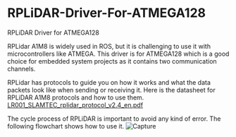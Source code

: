 # RPLiDAR-Driver-For-ATMEGA128
RPLiDAR Driver for ATMEGA128

RPLidar A1M8 is widely used in ROS, but it is challenging to use it with microcontrollers like ATMEGA. This driver is for ATMEGA128 which is a good choice for embedded system projects as it contains two communication channels.

RPLidar has protocols to guide you on how it works and what the data packets look like when sending or receiving it. Here is the datasheet for RPLiDAR A1M8 protocols and how to use them.
[LR001_SLAMTEC_rplidar_protocol_v2.4_en.pdf](https://github.com/BahaaMadeeh/RPLiDAR-Driver-For-ATMEGA128/files/12062895/LR001_SLAMTEC_rplidar_protocol_v2.4_en.pdf)

The cycle process of RPLiDAR is important to avoid any kind of error. The following flowchart shows how to use it.
![Capture](https://github.com/BahaaMadeeh/RPLiDAR-Driver-For-ATMEGA128/assets/106497280/a8cdac0c-c6d8-41fb-89ca-ee3ec3ab666e)

